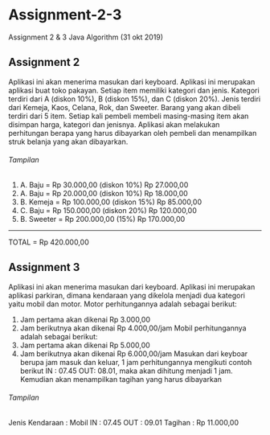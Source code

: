 # Assignment-2-3
Assignment 2 &amp; 3 Java Algorithm (31 okt 2019)


## Assignment 2

Aplikasi ini akan menerima masukan dari keyboard. Aplikasi ini
merupakan aplikasi buat toko pakayan. Setiap item memiliki
kategori dan jenis. Kategori terdiri dari A (diskon 10%), B
(diskon 15%), dan C (diskon 20%). Jenis terdiri dari Kemeja,
Kaos, Celana, Rok, dan Sweeter.
Barang yang akan dibeli terdiri dari 5 item. Setiap kali pembeli
membeli masing-masing item akan disimpan harga, kategori
dan jenisnya.
Aplikasi akan melakukan perhitungan berapa yang harus
dibayarkan oleh pembeli dan menampilkan struk belanja
yang akan dibayarkan.

###### Tampilan

1. A. Baju = Rp 30.000,00 (diskon 10%)
Rp 27.000,00
2. A. Baju = Rp 20.000,00 (diskon 10%)
Rp 18.000,00
3. B. Kemeja = Rp 100.000,00 (diskon 15%)
Rp 85.000,00
4. C. Baju = Rp 150.000,00 (diskon 20%)
Rp 120.000,00
5. B. Sweeter = Rp 200.000,00 (15%)
Rp 170.000,00
________________________________
TOTAL = Rp 420.000,00

## Assignment 3

Aplikasi ini akan menerima masukan dari keyboard. Aplikasi ini merupakan aplikasi
parkiran, dimana kendaraan yang dikelola menjadi dua kategori yaitu mobil dan
motor.
Motor perhitungannya adalah sebagai berikut:
1. Jam pertama akan dikenai Rp 3.000,00
2. Jam berikutnya akan dikenai Rp 4.000,00/jam
Mobil perhitungannya adalah sebagai berikut:
1. Jam pertama akan dikenai Rp 5.000,00
2. Jam berikutnya akan dikenai Rp 6.000,00/jam
Masukan dari keyboar berupa jam masuk dan keluar, 1 jam perhitungannya
mengikuti contoh berikut
IN : 07.45 OUT: 08.01, maka akan dihitung menjadi 1 jam. Kemudian akan
menampilkan tagihan yang harus dibayarkan

###### Tampilan

Jenis Kendaraan : Mobil
IN : 07.45
OUT : 09.01
Tagihan : Rp 11.000,00

